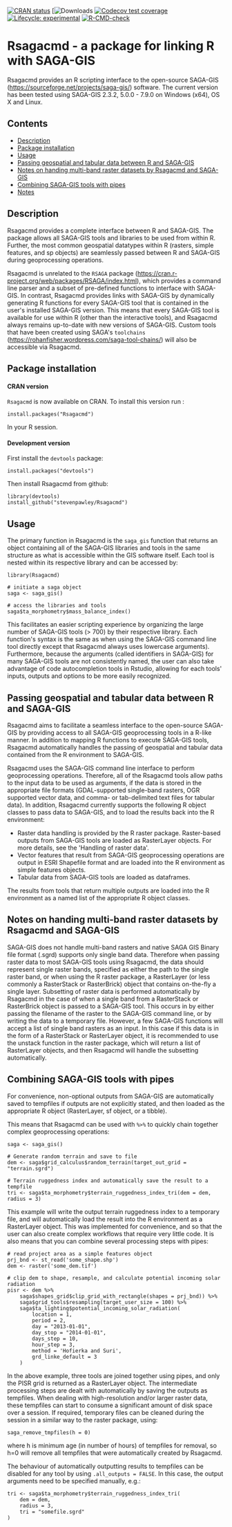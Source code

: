 <!-- badges: start -->
[![CRAN status](https://www.r-pkg.org/badges/version/Rsagacmd)](https://cran.r-project.org/package=Rsagacmd)
[![Downloads](https://cranlogs.r-pkg.org/badges/grand-total/Rsagacmd)
[![Codecov test coverage](https://codecov.io/gh/stevenpawley/Rsagacmd/branch/master/graph/badge.svg)](https://codecov.io/gh/stevenpawley/Rsagacmd?branch=master)
[![Lifecycle: experimental](https://img.shields.io/badge/lifecycle-experimental-orange.svg)](https://www.tidyverse.org/lifecycle/#experimental)
[![R-CMD-check](https://github.com/stevenpawley/Rsagacmd/workflows/R-CMD-check/badge.svg)](https://github.com/stevenpawley/Rsagacmd/actions)
<!-- badges: end -->


# Rsagacmd - a package for linking R with SAGA-GIS

Rsagacmd provides an R scripting interface to the open-source SAGA-GIS
(https://sourceforge.net/projects/saga-gis/) software. The current version has
been tested using SAGA-GIS 2.3.2, 5.0.0 - 7.9.0 on Windows (x64), OS X and
Linux.

## Contents

* [Description](#description)
* [Package installation](#package-installation)
* [Usage](#usage)
* [Passing geospatial and tabular data between R and SAGA-GIS](#passing-geospatial-and-tabular-data-between-r-and-saga-gis)
* [Notes on handing multi-band raster datasets by Rsagacmd and SAGA-GIS](#notes-on-handing-multi-band-raster-datasets-by-rsagacmd-and-saga-gis)
* [Combining SAGA-GIS tools with pipes](#combining-saga-gis-tools-with-pipes)
* [Notes](#notes)

## Description

Rsagacmd provides a complete interface between R and SAGA-GIS. The package 
allows all SAGA-GIS tools and libraries to be used from within R. Further, the
most common geospatial datatypes within R (rasters, simple features, and 
sp objects) are seamlessly passed between R and SAGA-GIS during geoprocessing
operations.

Rsagacmd is unrelated to the `RSAGA` package
(https://cran.r-project.org/web/packages/RSAGA/index.html), which provides a
command line parser and a subset of pre-defined functions to interface with
SAGA-GIS. In contrast, Rsagacmd provides links with SAGA-GIS by dynamically
generating R functions for every SAGA-GIS tool that is contained in the user\'s
installed SAGA-GIS version. This means that every SAGA-GIS tool is available for
use within R (other than the interactive tools), and Rsagacmd always remains
up-to-date with new versions of SAGA-GIS. Custom tools that have been created
using SAGA\'s `toolchains` (https://rohanfisher.wordpress.com/saga-tool-chains/)
will also be accessible via Rsagacmd.

## Package installation

#### CRAN version

```Rsagacmd``` is now available on CRAN. To install this version run :

```
install.packages("Rsagacmd")
```

In your R session.

#### Development version

First install the ```devtools``` package:

```
install.packages("devtools")
```

Then install Rsagacmd from github:

```
library(devtools)
install_github("stevenpawley/Rsagacmd")
```

## Usage

The primary function in Rsagacmd is the `saga_gis` function that returns an
object containing all of the SAGA-GIS libraries and tools in the same structure
as what is accessible within the GIS software itself. Each tool is nested within
its respective library and can be accessed by:

```
library(Rsagacmd)
```

```
# initiate a saga object
saga <- saga_gis()

# access the libraries and tools
saga$ta_morphometry$mass_balance_index()
```

This facilitates an easier scripting experience by organizing the large number
of SAGA-GIS tools (> 700) by their respective library. Each function\'s syntax
is the same as when using the SAGA-GIS command line tool directly except that
Rsagacmd always uses lowercase arguments). Furthermore, because the arguments
(called identifiers in SAGA-GIS) for many SAGA-GIS tools are not consistently
named, the user can also take advantage of code autocompletion tools in Rstudio,
allowing for each tools' inputs, outputs and options to be more easily
recognized.

## Passing geospatial and tabular data between R and SAGA-GIS

Rsagacmd aims to facilitate a seamless interface to the open-source SAGA-GIS by
providing access to all SAGA-GIS geoprocessing tools in a R-like manner. In
addition to mapping R functions to execute SAGA-GIS tools, Rsagacmd
automatically handles the passing of geospatial and tabular data contained from
the R environment to SAGA-GIS.

Rsagacmd uses the SAGA-GIS command line interface to perform geoprocessing
operations. Therefore, all of the Rsagacmd tools allow paths to the input data
to be used as arguments, if the data is stored in the appropriate file formats
(GDAL-supported single-band rasters, OGR supported vector data, and comma-
or tab-delimited text files for tabular data). In addition, Rsagacmd currently
supports the following R object classes to pass data to SAGA-GIS, and to load
the results back into the R environment:

- Raster data handling is provided by the R raster package. Raster-based outputs
from SAGA-GIS tools are loaded as RasterLayer objects. For more details, see the
'Handling of raster data'.
- Vector features that result from SAGA-GIS geoprocessing operations are output
in ESRI Shapefile format and are loaded into the R environment as simple
features objects.
- Tabular data from SAGA-GIS tools are loaded as dataframes.

The results from tools that return multiple outputs are loaded into the R
environment as a named list of the appropriate R object classes.

## Notes on handing multi-band raster datasets by Rsagacmd and SAGA-GIS

SAGA-GIS does not handle multi-band rasters and  native SAGA GIS Binary file
format (.sgrd) supports only single band data. Therefore when passing raster
data to most SAGA-GIS tools using Rsagacmd, the data should represent single
raster bands, specified as either the path to the single raster band, or when
using the R raster package, a RasterLayer (or less commonly a RasterStack or
RasterBrick) object that contains on-the-fly a single layer. Subsetting of raster
data is performed automatically by Rsagacmd in the case of when a single band
from a RasterStack or RasterBrick object is passed to a SAGA-GIS tool. This
occurs in by either passing the filename of the raster to the SAGA-GIS command
line, or by writing the data to a temporary file. However, a few SAGA-GIS
functions will accept a list of single band rasters as an input. In this case if
this data is in the form of a RasterStack or RasterLayer object, it is
recommended to use the unstack function in the raster package, which will return
a list of RasterLayer objects, and then Rsagacmd will handle the subsetting
automatically.

## Combining SAGA-GIS tools with pipes

For convenience, non-optional outputs from SAGA-GIS are automatically saved to
tempfiles if outputs are not explicitly stated, and then loaded as the
appropriate R object (RasterLayer, sf object, or a tibble).

This means that Rsagacmd can be used with `%>%` to quickly chain together 
complex geoprocessing operations:

```
saga <- saga_gis()

# Generate random terrain and save to file
dem <- saga$grid_calculus$random_terrain(target_out_grid = "terrain.sgrd")

# Terrain ruggedness index and automatically save the result to a tempfile
tri <- saga$ta_morphometry$terrain_ruggedness_index_tri(dem = dem, radius = 3)
```

This example will write the output terrain ruggedness index to a temporary file,
and will automatically load the result into the R environment as a RasterLayer
object. This was implemented for convenience, and so that the user can also
create complex workflows that require very little code. It is also means that
you can combine several processing steps with pipes:

```
# read project area as a simple features object
prj_bnd <- st_read('some_shape.shp')
dem <- raster('some_dem.tif')

# clip dem to shape, resample, and calculate potential incoming solar radiation
pisr <- dem %>%
    saga$shapes_grid$clip_grid_with_rectangle(shapes = prj_bnd)) %>%
    saga$grid_tools$resampling(target_user_size = 100) %>%
    saga$ta_lighting$potential_incoming_solar_radiation(
        location = 1, 
        period = 2, 
        day = "2013-01-01", 
        day_stop = "2014-01-01",
        days_step = 10, 
        hour_step = 3, 
        method = 'Hofierka and Suri',
        grd_linke_default = 3
    )
```

In the above example, three tools are joined together using pipes, and only the
PISR grid is returned as a RasterLayer object. The intermediate processing steps
are dealt with automatically by saving the outputs as tempfiles. When dealing
with high-resolution and/or larger raster data, these tempfiles can start to
consume a significant amount of disk space over a session. If required,
temporary files can be cleaned during the session in a similar way to the raster
package, using:

```
saga_remove_tmpfiles(h = 0)
```

where h is minimum age (in number of hours) of tempfiles for removal, so h=0
will remove all tempfiles that were automatically created by Rsagacmd.

The behaviour of automatically outputting results to tempfiles can be disabled
for any tool by using ```.all_outputs = FALSE```. In this case, the output
arguments need to be specified manually, e.g.:

```
tri <- saga$ta_morphometry$terrain_ruggedness_index_tri(
    dem = dem, 
    radius = 3, 
    tri = "somefile.sgrd"
)
```

